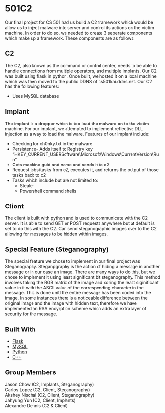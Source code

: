 # 501C2
Our final project for CS 501 had us build a C2 framework which would be allow us to inject malware into server and control its actions on the victim machine. In order to do so, we needed to create 3 seperate components which make up a framework. These components are as follows:

## C2
The C2, also known as the command or control center, needs to be able to handle connections from multiple operators, and multiple implants. Our C2 was built using flask in python. Once built, we hosted it on a local machine which was then moved to the public DDNS of cs501kai.ddns.net. 
Our C2 has the following features:
  - Uses MySQL database

## Implant
The implant is a dropper which is too load the malware on to the victim machine. For our implant, we attempted to implement reflective DLL injection as a way to load the malware. Features of our implant include:
  - Checking for ch0nky.txt in the malware
  - Persistence- Adds itself to Registry key “HKEY_CURRENT_USERSoftware\Microsoft\Windows\CurrentVersion\Run”
  - Gets machine guid and name and sends it to c2
  - Request jobs/tasks from c2, executes it, and returns the output of those tasks back to c2
  - Tasks which include but are not limited to:
    - Stealer
    - Powershell command shells

## Client
The client is built with python and is used to communicate with the C2 server. It is able to send GET or POST requests anywhere but at default is set to do this with the C2. Can send steganographic images over to the C2 allowing for messages to be hidden within images.

## Special Feature (Steganography)
The special feature we chose to implement in our final project was Steganography. Steganpgraphy is the action of hiding a message in another message or in our case an image. There are many ways to do this, but we chose to implement it using least significant bit steganography. This method involves taking the RGB matrix of the image and xoring the least siginificant value in it with the ASCII value of the corresponding character in the message. This is done unitl the entire message has been coded into the image. In some instances there is a noticeable difference between the original image and the image with hidden text, therefore we have implemented an RSA encyrption scheme which adds an extra layer of security for the message.

## Built With
+ [Flask](https://flask.palletsprojects.com/en/2.0.x/)
+ [MySQL](https://docs.oracle.com/cd/E17952_01/mysql-8.0-en/index.html)
+ [Python](https://docs.python.org/3/)
+ [C++](https://docs.microsoft.com/en-us/cpp/?view=msvc-170)

## Group Members
Jason Chow (C2, Implants, Steganography)  
Carlos Lopez (C2, Client, Steganography)  
Akshey Nischal (C2, Client, Steganography)  
Jahyung Yun (C2, Client, Implants)  
Alexandre Dennis (C2 & Client)
